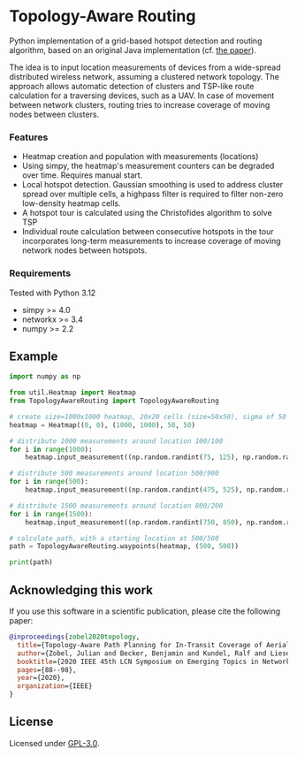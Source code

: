 # Topology-Aware Routing

Python implementation of a grid-based hotspot detection and routing algorithm, 
based on an original Java implementation (cf. [the paper](#acknowledging-this-work)).

The idea is to input location measurements of devices from a wide-spread distributed wireless network, assuming a clustered network topology.
The approach allows automatic detection of clusters and TSP-like route calculation for a traversing devices, such as a UAV. 
In case of movement between network clusters, routing tries to increase coverage of moving nodes between clusters.

### Features
- Heatmap creation and population with measurements (locations)
- Using simpy, the heatmap's measurement counters can be degraded over time. Requires manual start. 
- Local hotspot detection. Gaussian smoothing is used to address cluster spread over multiple cells, a highpass filter is required to filter non-zero low-density heatmap cells. 
- A hotspot tour is calculated using the Christofides algorithm to solve TSP
- Individual route calculation between consecutive hotspots in the tour incorporates long-term measurements to increase coverage of moving network nodes between hotspots.

### Requirements
Tested with Python 3.12
- simpy >= 4.0 
- networkx >= 3.4
- numpy >= 2.2

## Example
```python
import numpy as np

from util.Heatmap import Heatmap
from TopologyAwareRouting import TopologyAwareRouting

# create size=1000x1000 heatmap, 20x20 cells (size=50x50), sigma of 50 for kernel size
heatmap = Heatmap((0, 0), (1000, 1000), 50, 50)

# distribute 1000 measurements around location 100/100
for i in range(1000):
    heatmap.input_measurement((np.random.randint(75, 125), np.random.randint(75, 125)))

# distribute 500 measurements around location 500/900
for i in range(500):
    heatmap.input_measurement((np.random.randint(475, 525), np.random.randint(875, 925)))

# distribute 1500 measurements around location 800/200
for i in range(1500):
    heatmap.input_measurement((np.random.randint(750, 850), np.random.randint(150, 250)))

# calculate path, with a starting location at 500/500
path = TopologyAwareRouting.waypoints(heatmap, (500, 500))

print(path)
```



## Acknowledging this work

If you use this software in a scientific publication, please cite the following paper:

```BibTeX
@inproceedings{zobel2020topology,
  title={Topology-Aware Path Planning for In-Transit Coverage of Aerial Post-Disaster Communication Assistance Systems},
  author={Zobel, Julian and Becker, Benjamin and Kundel, Ralf and Lieser, Patrick and Steinmetz, Ralf},
  booktitle={2020 IEEE 45th LCN Symposium on Emerging Topics in Networking (LCN Symposium)},
  pages={88--98},
  year={2020},
  organization={IEEE}
}
```

## License
Licensed under <a href="LICENSE">GPL-3.0</a>.